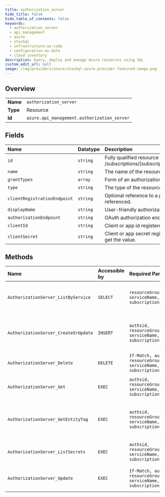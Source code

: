 ```yaml
---
title: authorization_server
hide_title: false
hide_table_of_contents: false
keywords:
  - authorization_server
  - api_management
  - azure    
  - stackql
  - infrastructure-as-code
  - configuration-as-data
  - cloud inventory
description: Query, deploy and manage Azure resources using SQL
custom_edit_url: null
image: /img/providers/azure/stackql-azure-provider-featured-image.png
---
```

  
    

## Overview
<table><tbody>
<tr><td><b>Name</b></td><td><code>authorization_server</code></td></tr>
<tr><td><b>Type</b></td><td>Resource</td></tr>
<tr><td><b>Id</b></td><td><code>azure.api_management.authorization_server</code></td></tr>
</tbody></table>

## Fields
| Name | Datatype | Description |
|:-----|:---------|:------------|
| `id` | `string` | Fully qualified resource ID for the resource. Ex - /subscriptions/&#123;subscriptionId&#125;/resourceGroups/&#123;resourceGroupName&#125;/providers/&#123;resourceProviderNamespace&#125;/&#123;resourceType&#125;/&#123;resourceName&#125; |
| `name` | `string` | The name of the resource |
| `grantTypes` | `array` | Form of an authorization grant, which the client uses to request the access token. |
| `type` | `string` | The type of the resource. E.g. "Microsoft.Compute/virtualMachines" or "Microsoft.Storage/storageAccounts" |
| `clientRegistrationEndpoint` | `string` | Optional reference to a page where client or app registration for this authorization server is performed. Contains absolute URL to entity being referenced. |
| `displayName` | `string` | User-friendly authorization server name. |
| `authorizationEndpoint` | `string` | OAuth authorization endpoint. See http://tools.ietf.org/html/rfc6749#section-3.2. |
| `clientId` | `string` | Client or app id registered with this authorization server. |
| `clientSecret` | `string` | Client or app secret registered with this authorization server. This property will not be filled on 'GET' operations! Use '/listSecrets' POST request to get the value. |
## Methods
| Name | Accessible by | Required Params | Description |
|:-----|:--------------|:----------------|:------------|
| `AuthorizationServer_ListByService` | `SELECT` | `resourceGroupName, serviceName, subscriptionId` | Lists a collection of authorization servers defined within a service instance. |
| `AuthorizationServer_CreateOrUpdate` | `INSERT` | `authsid, resourceGroupName, serviceName, subscriptionId` | Creates new authorization server or updates an existing authorization server. |
| `AuthorizationServer_Delete` | `DELETE` | `If-Match, authsid, resourceGroupName, serviceName, subscriptionId` | Deletes specific authorization server instance. |
| `AuthorizationServer_Get` | `EXEC` | `authsid, resourceGroupName, serviceName, subscriptionId` | Gets the details of the authorization server specified by its identifier. |
| `AuthorizationServer_GetEntityTag` | `EXEC` | `authsid, resourceGroupName, serviceName, subscriptionId` | Gets the entity state (Etag) version of the authorizationServer specified by its identifier. |
| `AuthorizationServer_ListSecrets` | `EXEC` | `authsid, resourceGroupName, serviceName, subscriptionId` | Gets the client secret details of the authorization server. |
| `AuthorizationServer_Update` | `EXEC` | `If-Match, authsid, resourceGroupName, serviceName, subscriptionId` | Updates the details of the authorization server specified by its identifier. |
